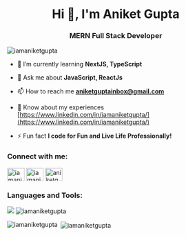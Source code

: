 <h1 align="center">Hi 👋, I'm Aniket Gupta</h1>
<h3 align="center">MERN Full Stack Developer </h3>
<!-- <img align="right" alt="Coding" width="400" src="https://user-images.githubusercontent.com/69011963/137184767-79a13ec7-1bb3-4341-a6da-3a149c9c159a.gif"> -->

<p align="left"> <img src="https://komarev.com/ghpvc/?username=iamaniketgupta&label=Profile%20views&color=0e75b6&style=flat" alt="iamaniketgupta" /> </p>


- 🌱 I’m currently learning **NextJS, TypeScript**

- 💬 Ask me about **JavaScript, ReactJs**

- 📫 How to reach me **aniketguptainbox@gmail.com**

- 📄 Know about my experiences [https://www.linkedin.com/in/iamaniketgupta/](https://www.linkedin.com/in/iamaniketgupta/)

- ⚡ Fun fact **I code for Fun and Live Life Professionally!**

<h3 align="left">Connect with me:</h3>
<p align="left">
<a href="https://linkedin.com/in/iamaniketgupta" target="_blank"><img align="center" src="https://raw.githubusercontent.com/rahuldkjain/github-profile-readme-generator/master/src/images/icons/Social/linked-in-alt.svg" alt="iamaniketgupta" height="30" width="40" /></a>
<a href="https://instagram.com/iamaniketgupta" target="blank"><img align="center" src="https://raw.githubusercontent.com/rahuldkjain/github-profile-readme-generator/master/src/images/icons/Social/instagram.svg" alt="iamaniketgupta" height="30" width="40" /></a>
<a href="https://www.leetcode.com/aniketgupta_" target="blank"><img align="center" src="https://raw.githubusercontent.com/rahuldkjain/github-profile-readme-generator/master/src/images/icons/Social/leet-code.svg" alt="aniketgupta_" height="30" width="40" /></a>
<!-- <a href="https://www.hackerearth.com/@iamaniketgupta" target="blank"><img align="center" src="https://raw.githubusercontent.com/rahuldkjain/github-profile-readme-generator/master/src/images/icons/Social/hackerearth.svg" alt="@iamaniketgupta" height="30" width="40" /></a> -->
</p>
<!-- <p>
<img align="center" src="https://img.shields.io/badge/GitHub-000000?style=for-the-badge&logo=GitHub&logoColor=white" alt="iamaniketgupta" />
<img align="center" src="https://img.shields.io/badge/LinkedIn-0077b5?style=for-the-badge&logo=linkedin&logoColor=white" alt="iamaniketgupta" />
</p> -->

<h3 align="left">Languages and Tools:</h3>
<img src="https://skillicons.dev/icons?i=react,vite,mongodb,express,nodejs,tailwind,js,html,css,cpp,c,git,vercel,visualstudio,vscode,replit,redux,postman,powershell,mysql,codepen,"/>
<img src="https://myreadme.vercel.app/api/embed/iamaniketgupta?panels=userstatistics,toprepositories,toplanguages,commitgraph" alt="iamaniketgupta" />

<p><img align="left" src="https://github-readme-stats.vercel.app/api/top-langs?username=iamaniketgupta&show_icons=true&locale=en&layout=compact" alt="iamaniketgupta" /></p>

<p>&nbsp;<img align="center" src="https://github-readme-stats.vercel.app/api?username=iamaniketgupta&show_icons=true&locale=en" alt="iamaniketgupta" /></p>

